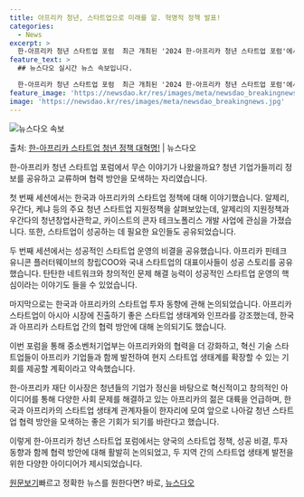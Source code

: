 ```yaml
---
title: 아프리카 청년, 스타트업으로 미래를 앎. 혁명적 정책 발표!
categories:
  - News
excerpt: >
  한-아프리카 청년 스타트업 포럼  최근 개최된 '2024 한-아프리카 청년 스타트업 포럼'에서는 한국과 아프…
feature_text: >
  ## 뉴스다오 실시간 뉴스 속보입니다.

  한-아프리카 청년 스타트업 포럼  최근 개최된 '2024 한-아프리카 청년 스타트업 포럼'에서는 한국과 아프…
feature_image: 'https://newsdao.kr/res/images/meta/newsdao_breakingnews.jpg'
image: 'https://newsdao.kr/res/images/meta/newsdao_breakingnews.jpg'
---
```


![뉴스다오 속보](https://newsdao.kr/res/images/meta/newsdao_breakingnews.jpg)

<p>출처: <a href="https://newsdao.kr/4107" rel="dofollow">한-아프리카 스타트업 청년 정책 대혁명!</a> | 뉴스다오</p>

한-아프리카 청년 스타트업 포럼에서 무슨 이야기가 나왔을까요? 청년 기업가들끼리 정보를 공유하고 교류하며 협력 방안을 모색하는 자리였습니다. 

첫 번째 세션에서는 한국과 아프리카의 스타트업 정책에 대해 이야기했습니다. 알제리, 우간다, 케냐 등의 주요 청년 스타트업 지원정책을 살펴보았는데, 알제리의 지원정책과 우간다의 청년창업사관학교, 카이스트의 콘자 테크노폴리스 개발 사업에 관심을 가졌습니다. 또한, 스타트업이 성공하는 데 필요한 요인들도 공유되었습니다.

두 번째 세션에서는 성공적인 스타트업 운영의 비결을 공유했습니다. 아프리카 핀테크 유니콘 플러터웨이브의 창립COO와 국내 스타트업의 대표이사들이 성공 스토리를 공유했습니다. 탄탄한 네트워크와 창의적인 문제 해결 능력이 성공적인 스타트업 운영의 핵심이라는 이야기도 들을 수 있었습니다.

마지막으로는 한국과 아프리카의 스타트업 투자 동향에 관해 논의되었습니다. 아프리카 스타트업이 아시아 시장에 진출하기 좋은 스타트업 생태계와 인프라를 강조했는데, 한국과 아프리카 스타트업 간의 협력 방안에 대해 논의되기도 했습니다.

이번 포럼을 통해 중소벤처기업부는 아프리카와의 협력을 더 강화하고, 혁신 기술 스타트업들이 아프리카 기업들과 함께 발전하여 현지 스타트업 생태계를 확장할 수 있는 기회를 제공할 계획이라고 약속했습니다.

한-아프리카 재단 이사장은 청년들의 기업가 정신을 바탕으로 혁신적이고 창의적인 아이디어를 통해 다양한 사회 문제를 해결하고 있는 아프리카의 젊은 대륙을 언급하며, 한국과 아프리카의 스타트업 생태계 관계자들이 한자리에 모여 앞으로 나아갈 청년 스타트업 협력 방안을 모색하는 좋은 기회가 되기를 바란다고 했습니다.

이렇게 한-아프리카 청년 스타트업 포럼에서는 양국의 스타트업 정책, 성공 비결, 투자 동향과 함께 협력 방안에 대해 활발히 논의되었고, 두 지역 간의 스타트업 생태계 발전을 위한 다양한 아이디어가 제시되었습니다.

[원문보기](https://newsdao.kr/4107)빠르고 정확한 뉴스를 원한다면? 바로, <a href="https://newsdao.kr" rel="dofollow">뉴스다오</a>


